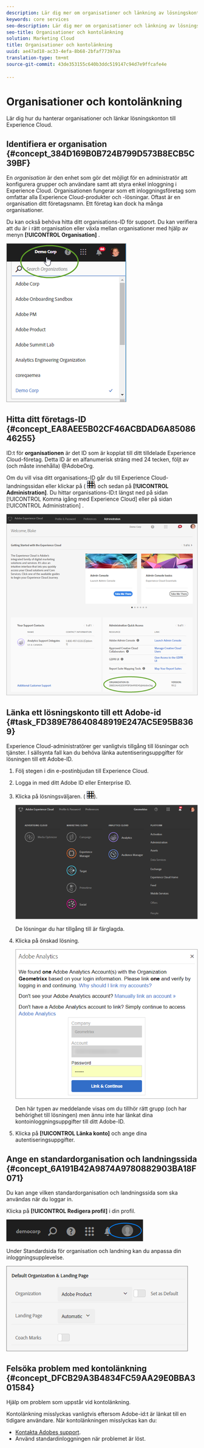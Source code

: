 ```yaml
---
description: Lär dig mer om organisationer och länkning av lösningskonton till Experience Cloud.
keywords: core services
seo-description: Lär dig mer om organisationer och länkning av lösningskonton till Experience Cloud.
seo-title: Organisationer och kontolänkning
solution: Marketing Cloud
title: Organisationer och kontolänkning
uuid: ae47ad18-ac33-4efa-8b68-2bfaf77397aa
translation-type: tm+mt
source-git-commit: 43de353155c640b3ddc519147c94d7e9ffcafe4e

---
```



# Organisationer och kontolänkning

Lär dig hur du hanterar organisationer och länkar lösningskonton till Experience Cloud.

## Identifiera er organisation {#concept_384D169B0B724B799D573B8ECB5C39BF}

En *organisation* är den enhet som gör det möjligt för en administratör att konfigurera grupper och användare samt att styra enkel inloggning i Experience Cloud. Organisationen fungerar som ett inloggningsföretag som omfattar alla Experience Cloud-produkter och -lösningar. Oftast är en organisation ditt företagsnamn. Ett företag kan dock ha många organisationer.

Du kan också behöva hitta ditt organisations-ID för support. Du kan verifiera att du är i rätt organisation eller växla mellan organisationer med hjälp av menyn **[!UICONTROL Organisation]** .

![Stegresultat](assets/organization-switch.png)

## Hitta ditt företags-ID {#concept_EA8AEE5B02CF46ACBDAD6A8508646255}

ID:t för **organisationen** är det ID som är kopplat till ditt tilldelade Experience Cloud-företag. Detta ID är en alfanumerisk sträng med 24 tecken, följt av (och måste innehålla) @AdobeOrg.

Om du vill visa ditt organisations-ID går du till Experience Cloud-landningssidan eller klickar på ( ![](assets/menu-icon.png)) och sedan på **[!UICONTROL Administration]**. Du hittar organisations-ID:t längst ned på sidan [!UICONTROL Komma igång med Experience Cloud] eller på sidan [!UICONTROL Administration] .

![](assets/administration-page.png)

## Länka ett lösningskonto till ett Adobe-id {#task_FD389E78640848919E247AC5E95B8369}

Experience Cloud-administratörer ger vanligtvis tillgång till lösningar och tjänster. I sällsynta fall kan du behöva länka autentiseringsuppgifter för lösningen till ett Adobe-ID.

1. Följ stegen i din e-postinbjudan till Experience Cloud.
1. Logga in med ditt Adobe ID eller Enterprise ID.
1. Klicka på lösningsväljaren. ( ![](assets/menu-icon.png)).

   ![](assets/solutions-active.png)

   De lösningar du har tillgång till är färglagda.
1. Klicka på önskad lösning.

   ![](assets/analytics-link-accounts.png)

   Den här typen av meddelande visas om du tillhör rätt grupp (och har behörighet till lösningen) men ännu inte har länkat dina kontoinloggningsuppgifter till ditt Adobe-ID.
1. Klicka på **[!UICONTROL Länka konto]** och ange dina autentiseringsuppgifter.

## Ange en standardorganisation och landningssida {#concept_6A191B42A9874A9780882903BA18F071}

Du kan ange vilken standardorganisation och landningssida som ska användas när du loggar in.

Klicka på **[!UICONTROL Redigera profil]** i din profil.

![](assets/edit-profile.png)

Under Standardsida för organisation och landning kan du anpassa din inloggningsupplevelse.

![](assets/default-organization.png)

## Felsöka problem med kontolänkning {#concept_DFCB29A3B4834FC59AA29E0BBA301584}

Hjälp om problem som uppstår vid kontolänkning.

Kontolänkning misslyckas vanligtvis eftersom Adobe-id:t är länkat till en tidigare användare. När kontolänkningen misslyckas kan du:

* [Kontakta Adobes support](https://helpx.adobe.com/marketing-cloud/contact-support.html).
* Använd standardinloggningen när problemet är löst.
